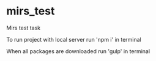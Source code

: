 # mirs_test
Mirs test task

To run project with local server run 'npm i' in terminal

When all packages are downloaded run 'gulp' in terminal
